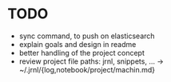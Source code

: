 # TODO

- sync command, to push on elasticsearch
- explain goals and design in readme
- better handling of the project concept
- review project file paths: jrnl, snippets, ...
  -> ~/.jrnl/{log,notebook/project/machin.md}
